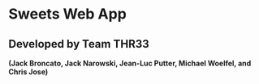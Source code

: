 # Sweets Web App

## Developed by Team THR33 
**(Jack Broncato, Jack Narowski, Jean-Luc Putter, Michael Woelfel, and Chris Jose)**
